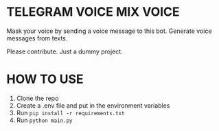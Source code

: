 # TELEGRAM VOICE MIX VOICE

Mask your voice by sending a voice message to this bot.
Generate voice messages from texts.

Please contribute. Just a dummy project.

# HOW TO USE

1. Clone the repo
2. Create a .env file and put in the environment variables
3. Run `pip install -r requirements.txt`
4. Run `python main.py`
